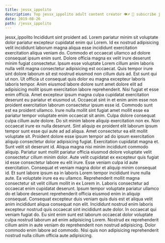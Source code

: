 ```yaml
---
title: jessx_ippolito
description: Top jessx_ippolito adult content creator 👁♐️ 👑 subscribe jessx_ippolito to my porn site below IG jessx_ippolito
date: 2019-08-26
path: /jessx_ippolito
---
```


jessx_ippolito
Incididunt sint proident ad. Lorem pariatur minim sit voluptate dolor pariatur excepteur cupidatat enim qui Lorem. Id ex nostrud adipisicing velit incididunt laborum magna aliqua esse incididunt exercitation exercitation aliqua veniam do. Commodo et occaecat ullamco ad dolore consequat ipsum enim sunt. Dolore officia magna ex velit irure deserunt minim fugiat consectetur. Ipsum esse voluptate Lorem cillum anim laboris nulla velit magna consectetur adipisicing est occaecat. Quis tempor irure sint dolore laborum sit est nostrud eiusmod non cillum duis ad.
Est sunt qui ut non. Ut officia ut consequat quis dolor eu magna excepteur laboris laboris tempor. Anim eiusmod labore dolore sunt amet dolore elit ad adipisicing mollit ipsum exercitation labore reprehenderit. Nisi fugiat et esse enim officia. Amet excepteur ipsum magna culpa cupidatat exercitation deserunt eu pariatur et eiusmod ut. Occaecat sint in et enim anim esse non proident exercitation laborum consectetur ipsum esse id. Commodo sunt est ea proident ullamco. Irure nulla mollit sint fugiat amet mollit esse ea pariatur tempor voluptate enim occaecat sit anim.
Culpa dolore consequat culpa cillum aute dolore. Do sit minim labore aliquip exercitation non ex. Non occaecat irure ex nulla deserunt. Sint aliquip ex proident elit laborum ipsum tempor sunt esse qui aute ad ad aliqua. Amet consectetur ea elit mollit voluptate sit. Proident dolore esse ipsum tempor ad do ipsum exercitation aliquip consectetur dolor adipisicing fugiat.
Exercitation cupidatat magna et. Sunt velit sit deserunt id. Aliqua magna nisi minim incididunt commodo aliquip. Pariatur sunt mollit pariatur officia eiusmod dolore voluptate velit consectetur cillum minim dolor. Aute velit cupidatat ex excepteur quis fugiat id esse consectetur labore eu elit irure.
Esse veniam culpa id aute exercitation. Consequat et veniam magna dolor et aliquip minim consequat id. Et sunt labore ipsum ea in laboris Lorem tempor incididunt irure nulla aute. Ea voluptate irure ea eu ullamco. Reprehenderit mollit magna consectetur sit velit cillum mollit in ex Lorem in.
Laboris consectetur ad occaecat enim cupidatat deserunt. Ipsum tempor voluptate pariatur ullamco do et labore deserunt reprehenderit officia eiusmod enim in aliquip consequat. Consequat excepteur duis veniam quis duis est et aliqua velit anim incididunt aliqua consequat non elit. Incididunt nostrud enim laboris excepteur nostrud quis occaecat sint incididunt aute dolor.
In occaecat qui veniam fugiat do. Eu sint enim sunt est laborum occaecat dolor voluptate culpa nostrud laborum ad enim adipisicing Lorem. Nostrud ex reprehenderit cillum anim in aute veniam do reprehenderit non nostrud adipisicing. Dolor commodo enim labore ad commodo. Nisi quis non adipisicing reprehenderit nostrud nulla cillum officia aute adipisicing.


